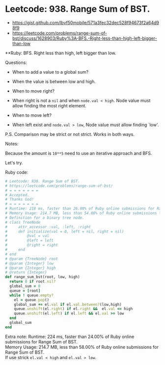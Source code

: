# Leetcode: 938. Range Sum of BST.

- https://gist.github.com/lbvf50mobile/571a3fec32dec528f94673f2a64d98f9
- https://leetcode.com/problems/range-sum-of-bst/discuss/1628903/Ruby%3A-BFS.-Right-less-than-high-left-bigger-than-low
 
**Ruby: BFS. Right less than high, left bigger than low.
 
Questions:  

- When to add a value to a global sum?
- When the value is between low and high.

- When to move right?
- When right is not a `nil` and when `node.val < high`. Node value must allow finding the most right element.

- When to move left?
- When left exist and `node.val > low`, Node value must allow finding `low'.

P.S. Comparison may be strict or not strict. Works in both ways.
 
Notes:  

Because the amount is `10**5` need to use an iterative approach and BFS.


Let's try.

Ruby code:
```Ruby
# Leetcode: 938. Range Sum of BST.
# https://leetcode.com/problems/range-sum-of-bst/
# = = = = = = =
# Accepted.
# Thanks God!
# = = = = = = =
# Runtime: 218 ms, faster than 26.00% of Ruby online submissions for Range Sum of BST.
# Memory Usage: 214.7 MB, less than 54.00% of Ruby online submissions for Range Sum of BST.
# Definition for a binary tree node.
# class TreeNode
#     attr_accessor :val, :left, :right
#     def initialize(val = 0, left = nil, right = nil)
#         @val = val
#         @left = left
#         @right = right
#     end
# end
# @param {TreeNode} root
# @param {Integer} low
# @param {Integer} high
# @return {Integer}
def range_sum_bst(root, low, high)
  return 0 if root.nil?
  global_sum = 0
  queue = [root]
  while ! queue.empty?
    el = queue.pop()
    global_sum += el.val if el.val.between?(low,high)
    queue.unshift(el.right) if el.right &&  el.val <= high
    queue.unshift(el.left) if el.left && el.val >= low
  end
  global_sum
end
```
Extra note: 
Runtime: 224 ms, faster than 24.00% of Ruby online submissions for Range Sum of BST.   
Memory Usage: 214.7 MB, less than 58.00% of Ruby online submissions for Range Sum of BST.   
If use strick `el.val < high` and `el.val > low`.

